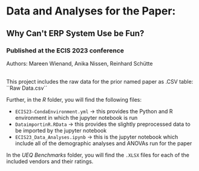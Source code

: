 # Data and Analyses for the Paper:
## Why Can't ERP System Use be Fun?
### Published at the ECIS 2023 conference

Authors: Mareen Wienand, Anika Nissen, Reinhard Schütte

<br>
This project includes the raw data for the prior named paper as .CSV table:  ``Raw Data.csv``

Further, in the *R* folder, you will find the following files:
* ``ECIS23-CondaEnvironment.yml`` -> this provides the Python and R environment in which the jupyter notebook is run
* ``DataimportinR.RData`` -> this provides the slightly preprocessed data to be imported by the jupyter notebook
* ``ECIS23_Data_Analyses.ipynb`` -> this is the jupyter notebook which include all of the demographic analyses and ANOVAs run for the paper

In the *UEQ Benchmarks* folder, you will find the ``.XLSX`` files for each of the included vendors and their ratings.
